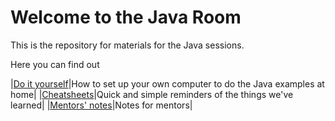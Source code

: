 # Welcome to the Java Room

This is the repository for materials for the Java sessions.  

Here you can find out 

|[Do it yourself](diy.html)|How to set up your own computer to do the Java examples at home|
|[Cheatsheets](cheatsheets.html)|Quick and simple reminders of the things we've learned|
|[Mentors' notes](mentors.html)|Notes for mentors|





